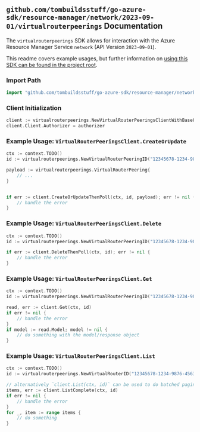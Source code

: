 
## `github.com/tombuildsstuff/go-azure-sdk/resource-manager/network/2023-09-01/virtualrouterpeerings` Documentation

The `virtualrouterpeerings` SDK allows for interaction with the Azure Resource Manager Service `network` (API Version `2023-09-01`).

This readme covers example usages, but further information on [using this SDK can be found in the project root](https://github.com/tombuildsstuff/go-azure-sdk/tree/main/docs).

### Import Path

```go
import "github.com/tombuildsstuff/go-azure-sdk/resource-manager/network/2023-09-01/virtualrouterpeerings"
```


### Client Initialization

```go
client := virtualrouterpeerings.NewVirtualRouterPeeringsClientWithBaseURI("https://management.azure.com")
client.Client.Authorizer = authorizer
```


### Example Usage: `VirtualRouterPeeringsClient.CreateOrUpdate`

```go
ctx := context.TODO()
id := virtualrouterpeerings.NewVirtualRouterPeeringID("12345678-1234-9876-4563-123456789012", "example-resource-group", "virtualRouterValue", "peeringValue")

payload := virtualrouterpeerings.VirtualRouterPeering{
	// ...
}


if err := client.CreateOrUpdateThenPoll(ctx, id, payload); err != nil {
	// handle the error
}
```


### Example Usage: `VirtualRouterPeeringsClient.Delete`

```go
ctx := context.TODO()
id := virtualrouterpeerings.NewVirtualRouterPeeringID("12345678-1234-9876-4563-123456789012", "example-resource-group", "virtualRouterValue", "peeringValue")

if err := client.DeleteThenPoll(ctx, id); err != nil {
	// handle the error
}
```


### Example Usage: `VirtualRouterPeeringsClient.Get`

```go
ctx := context.TODO()
id := virtualrouterpeerings.NewVirtualRouterPeeringID("12345678-1234-9876-4563-123456789012", "example-resource-group", "virtualRouterValue", "peeringValue")

read, err := client.Get(ctx, id)
if err != nil {
	// handle the error
}
if model := read.Model; model != nil {
	// do something with the model/response object
}
```


### Example Usage: `VirtualRouterPeeringsClient.List`

```go
ctx := context.TODO()
id := virtualrouterpeerings.NewVirtualRouterID("12345678-1234-9876-4563-123456789012", "example-resource-group", "virtualRouterValue")

// alternatively `client.List(ctx, id)` can be used to do batched pagination
items, err := client.ListComplete(ctx, id)
if err != nil {
	// handle the error
}
for _, item := range items {
	// do something
}
```
